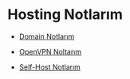 # Hosting Notlarım

- [Domain Notlarım](https://github.com/kaankaltakkiran/Linux_notlarim/blob/main/hosting_notlarim/notlarim/domain.md)

- [OpenVPN Noltarım](https://github.com/kaankaltakkiran/Linux_notlarim/blob/main/hosting_notlarim/notlarim/openvpn.md)

- [Self-Host Notlarım](https://github.com/kaankaltakkiran/Linux_notlarim/blob/main/hosting_notlarim/notlarim/self_host_.md)
